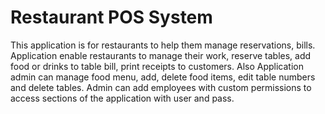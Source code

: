 # Restaurant POS System
  This application is for restaurants to help them manage reservations, bills.  Application enable restaurants to manage their work, reserve tables, add food or drinks to table bill, print receipts to customers.  Also Application admin can manage food menu, add, delete food items, edit table numbers and delete tables.  Admin can add employees with custom permissions to access sections of the application with user and pass.
